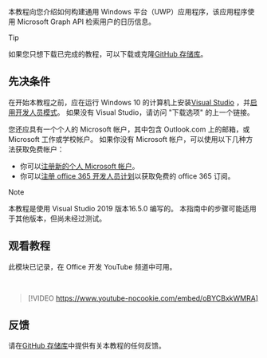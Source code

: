 <!-- markdownlint-disable MD002 MD041 -->

本教程向您介绍如何构建通用 Windows 平台（UWP）应用程序，该应用程序使用 Microsoft Graph API 检索用户的日历信息。

> [!TIP]
> 如果您只想下载已完成的教程，可以下载或克隆[GitHub 存储库](https://github.com/microsoftgraph/msgraph-training-uwp)。

## <a name="prerequisites"></a>先决条件

在开始本教程之前，应在运行 Windows 10 的计算机上安装[Visual Studio](https://visualstudio.microsoft.com/vs/) ，并[启用开发人员模式](https://docs.microsoft.com/windows/uwp/get-started/enable-your-device-for-development)。 如果没有 Visual Studio，请访问 "下载选项" 的上一个链接。

您还应具有一个个人的 Microsoft 帐户，其中包含 Outlook.com 上的邮箱，或 Microsoft 工作或学校帐户。 如果你没有 Microsoft 帐户，可以使用以下几种方法获取免费帐户：

- 你可以[注册新的个人 Microsoft 帐户](https://signup.live.com/signup?wa=wsignin1.0&rpsnv=12&ct=1454618383&rver=6.4.6456.0&wp=MBI_SSL_SHARED&wreply=https://mail.live.com/default.aspx&id=64855&cbcxt=mai&bk=1454618383&uiflavor=web&uaid=b213a65b4fdc484382b6622b3ecaa547&mkt=E-US&lc=1033&lic=1)。
- 你可以[注册 office 365 开发人员计划](https://developer.microsoft.com/office/dev-program)以获取免费的 office 365 订阅。

> [!NOTE]
> 本教程是使用 Visual Studio 2019 版本16.5.0 编写的。 本指南中的步骤可能适用于其他版本，但尚未经过测试。

## <a name="watch-the-tutorial"></a>观看教程

此模块已记录，在 Office 开发 YouTube 频道中可用。

<!-- markdownlint-disable MD033 MD034 -->
<br/>

> [!VIDEO https://www.youtube-nocookie.com/embed/oBYCBxkWMRA]
<!-- markdownlint-enable MD033 MD034 -->

## <a name="feedback"></a>反馈

请在[GitHub 存储库](https://github.com/microsoftgraph/msgraph-training-uwp)中提供有关本教程的任何反馈。
